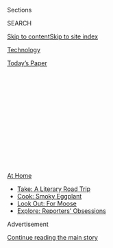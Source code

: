 <div id="app">

<div>

<div>

<div>

<div class="NYTAppHideMasthead css-1q2w90k e1suatyy0">

<div class="section css-ui9rw0 e1suatyy2">

<div class="css-eph4ug er09x8g0">

<div class="css-6n7j50">

</div>

<span class="css-1dv1kvn">Sections</span>

<div class="css-10488qs">

<span class="css-1dv1kvn">SEARCH</span>

</div>

[Skip to content](#site-content)[Skip to site
index](#site-index)

</div>

<div id="masthead-section-label" class="css-1wr3we4 eaxe0e00">

[Technology](https://www.nytimes.com/section/technology)

</div>

<div class="css-10698na e1huz5gh0">

</div>

</div>

<div id="masthead-bar-one" class="section hasLinks css-15hmgas e1csuq9d3">

<div class="css-uqyvli e1csuq9d0">

</div>

<div class="css-1uqjmks e1csuq9d1">

</div>

<div class="css-9e9ivx">

[](https://myaccount.nytimes.com/auth/login?response_type=cookie&client_id=vi)

</div>

<div class="css-1bvtpon e1csuq9d2">

[Today’s
Paper](https://www.nytimes.com/section/todayspaper)

</div>

</div>

</div>

</div>

<div data-aria-hidden="false">

<div id="site-content" data-role="main">

<div>

<div class="css-1aor85t" style="opacity:0.000000001;z-index:-1;visibility:hidden">

<div class="css-1hqnpie">

<div class="css-epjblv">

<span class="css-17xtcya">[Technology](/section/technology)</span><span class="css-x15j1o">|</span><span class="css-fwqvlz">Gaining
Skills Virtually to Close the Inequality
Gap</span>

</div>

<div class="css-k008qs">

<div class="css-1iwv8en">

<span class="css-18z7m18"></span>

<div>

</div>

</div>

<span class="css-1n6z4y">https://nyti.ms/2UkGEbV</span>

<div class="css-1705lsu">

<div class="css-4xjgmj">

<div class="css-4skfbu" data-role="toolbar" data-aria-label="Social Media Share buttons, Save button, and Comments Panel with current comment count" data-testid="share-tools">

  - 
  - 
  - 
  - 
    
    <div class="css-6n7j50">
    
    </div>

  - 

</div>

</div>

</div>

</div>

</div>

</div>

<div id="NYT_TOP_BANNER_REGION" class="css-13pd83m">

<div>

<div id="maps-athome-menu" class="section interactive-content interactive-size-medium css-1edisqu">

<div class="css-17ih8de interactive-body">

<div class="at-home-nav__innerContainer">

<div class="at-home-nav__title">

[At
Home](https://www.nytimes.com/spotlight/at-home?action=click&pgtype=Article&state=default&region=TOP_BANNER&context=at_home_menu)

</div>

  - [Take: A Literary Road
    Trip](https://www.nytimes.com/2020/07/28/books/time-for-a-literary-road-trip.html?action=click&pgtype=Article&state=default&region=TOP_BANNER&context=at_home_menu)
  - [Cook: Smoky
    Eggplant](https://www.nytimes.com/2020/07/29/magazine/bored-with-your-home-cooking-some-smoky-eggplant-will-fix-that.html?action=click&pgtype=Article&state=default&region=TOP_BANNER&context=at_home_menu)
  - [Look Out: For
    Moose](https://www.nytimes.com/2020/07/27/travel/moose-michigan-isle-royale.html?action=click&pgtype=Article&state=default&region=TOP_BANNER&context=at_home_menu)
  - [Explore: Reporters’
    Obsessions](https://www.nytimes.com/interactive/2020/at-home/even-more-reporters-editors-diaries-lists-recommendations.html?action=click&pgtype=Article&state=default&region=TOP_BANNER&context=at_home_menu)

</div>

</div>

</div>

</div>

</div>

<div id="top-wrapper" class="css-1sy8kpn">

<div id="top-slug" class="css-l9onyx">

Advertisement

</div>

[Continue reading the main
story](#after-top)

<div class="ad top-wrapper" style="text-align:center;height:100%;display:block;min-height:250px">

<div id="top" class="place-ad" data-position="top" data-size-key="top">

</div>

</div>

<div id="after-top">

</div>

</div>

<div>

<div id="sponsor-wrapper" class="css-1hyfx7x">

<div id="sponsor-slug" class="css-19vbshk">

Supported by

</div>

[Continue reading the main
story](#after-sponsor)

<div id="sponsor" class="ad sponsor-wrapper" style="text-align:center;height:100%;display:block">

</div>

<div id="after-sponsor">

</div>

</div>

<div class="css-186x18t">

</div>

<div class="css-1vkm6nb ehdk2mb0">

# Gaining Skills Virtually to Close the Inequality Gap

</div>

Successful job-training programs for low-income young people have long
been held in person. Can a virtual ladder still be a path to the middle
class?

<div class="css-79elbk" data-testid="photoviewer-wrapper">

<div class="css-z3e15g" data-testid="photoviewer-wrapper-hidden">

</div>

<div class="css-1a48zt4 ehw59r15" data-testid="photoviewer-children">

![<span class="css-16f3y1r e13ogyst0" data-aria-hidden="true">“We don’t
teach a subject,” said Ashley Russell, an instructor at Year Up, a
nonprofit job-training program. “We teach
people.”</span><span class="css-cnj6d5 e1z0qqy90" itemprop="copyrightHolder"><span class="css-1ly73wi e1tej78p0">Credit...</span><span><span>Lyndon
French for The New York
Times</span></span></span>](https://static01.nyt.com/images/2020/06/08/business/00JPvirus-skills1-print/merlin_172778121_63b158c5-ad5f-48e9-8ea3-7ab9a08df082-articleLarge.jpg?quality=75&auto=webp&disable=upscale)

</div>

</div>

<div class="css-18e8msd">

<div class="css-vp77d3 epjyd6m0">

<div class="css-hus3qt ey68jwv0" data-aria-hidden="true">

[![Steve
Lohr](https://static01.nyt.com/images/2018/02/20/multimedia/author-steve-lohr/author-steve-lohr-thumbLarge.jpg
"Steve Lohr")](https://www.nytimes.com/by/steve-lohr)

</div>

<div class="css-1baulvz">

By [<span class="css-1baulvz last-byline" itemprop="name">Steve
Lohr</span>](https://www.nytimes.com/by/steve-lohr)

</div>

</div>

  - 
    
    <div class="css-ld3wwf e16638kd2">
    
    June 7,
    2020
    
    </div>

  - 
    
    <div class="css-4xjgmj">
    
    <div class="css-d8bdto" data-role="toolbar" data-aria-label="Social Media Share buttons, Save button, and Comments Panel with current comment count" data-testid="share-tools">
    
      - 
      - 
      - 
      - 
        
        <div class="css-6n7j50">
        
        </div>
    
      - 
    
    </div>
    
    </div>

</div>

</div>

<div class="section meteredContent css-1r7ky0e" name="articleBody" itemprop="articleBody">

<div class="css-1fanzo5 StoryBodyCompanionColumn">

<div class="css-53u6y8">

When the word came in early March, Ashley Russell recalled his first
reaction as “sheer astonishment.” Within a week, Year Up, a nonprofit
job-training program in cities across the country, would go entirely
online after being held entirely in person.

The promise of [Year Up](https://www.yearup.org/) is that an intensive
regimen of technical and professional training can be an on-ramp to a
middle-class career. “You can change your life,” said Mr. Russell, an
instructor at Year Up in Chicago.

Trying to translate life-changing experiences to computer screens and
video classes is the lockdown-induced experiment now being conducted by
Year Up and other programs designed for disadvantaged Americans.

The future of these programs is in doubt at a time when they would seem
to be needed more than ever. [Tens of millions of Americans have lost
their
jobs](https://www.nytimes.com/2020/06/04/business/economy/coronavirus-unemployment-claims.html)
in the last few months because of the coronavirus pandemic, while the
recent [unrest over the death of George
Floyd](https://www.nytimes.com/news-event/george-floyd-protests-minneapolis-new-york-los-angeles?action=click&pgtype=Article&state=default&module=styln-george-floyd&variant=show&region=TOP_BANNER&context=storylines_menu),
an African-American man killed in police custody in Minneapolis, has
been intensified by [persistent income
inequality](https://www.nytimes.com/interactive/2020/06/11/multimedia/coronavirus-new-york-inequality.html)
and the lack of opportunity for many.

</div>

</div>

<div class="css-1fanzo5 StoryBodyCompanionColumn">

<div class="css-53u6y8">

Pointing to those issues, Gerald Chertavian, founder and chief executive
of Year Up, asked, “As we rebuild and recover, will it be in a way that
is more economically inclusive — that brings more Americans along?”

Mr. Chertavian and the leaders of other programs, which operate in
dozens of American cities, from Seattle to Miami, said they saw
opportunity beyond their immediate challenges. The forced march online,
they said, has triggered a drastic rethinking across the
education-to-employment field and will most likely bring lasting change
— and perhaps open the door to significant expansion.

Program directors spoke of a post-pandemic model, in a year or so, in
which half or even three-quarters of instruction and coaching would be
done virtually, and the remainder face-to-face.

“The way our kind of work force development is done has changed
permanently,” said Plinio Ayala, chief executive of [Per
Scholas](https://perscholas.org/), a skills nonprofit based in the South
Bronx.

The long-held view was that hands-on personal attention was necessary to
lift up students who have to fill gaps in their education, overcome life
obstacles and then make their way in the corporate world.

</div>

</div>

<div class="css-1fanzo5 StoryBodyCompanionColumn">

<div class="css-53u6y8">

But Year Up and others say they have found that much more of their
training can be done effectively online than they expected. While the
attrition rates for students are higher, they are only slightly higher,
they said.

The few dozen nonprofit, upward-mobility programs share certain
characteristics. They cater mainly to people in their 20s and 30s. They
have forged close ties with local employers and focus on skills that are
in demand by companies, particularly in technology but also in health
care, finance and advanced manufacturing.

The programs rely on charitable, corporate and some government funding.
Some have a national reach, including Year Up, Per Scholas,
[NPower](https://www.npower.org/) and
[Generation](https://usa.generation.org/), and some are local, like
[Project Quest](https://questsa.org/) in San Antonio and
[Pursuit](https://www.nytimes.com/2019/03/15/business/pursuit-tech-jobs-training.html)
in Queens.

But most remain small. Year Up, one of the largest, had 2,900 graduates
last year.

</div>

</div>

<div class="css-79elbk" data-testid="photoviewer-wrapper">

<div class="css-z3e15g" data-testid="photoviewer-wrapper-hidden">

</div>

<div class="css-1a48zt4 ehw59r15" data-testid="photoviewer-children">

![<span class="css-16f3y1r e13ogyst0" data-aria-hidden="true">Students
worked at a cybersecurity class at Per Scholas, a skills program in the
Bronx.</span><span class="css-cnj6d5 e1z0qqy90" itemprop="copyrightHolder"><span class="css-1ly73wi e1tej78p0">Credit...</span><span>Chang
W. Lee/The New York
Times</span></span>](https://static01.nyt.com/images/2020/06/08/business/00JPvirus-skills2-print/merlin_168350493_3ededf62-803c-4d54-8a19-6998307424d7-articleLarge.jpg?quality=75&auto=webp&disable=upscale)

</div>

</div>

<div class="css-1fanzo5 StoryBodyCompanionColumn">

<div class="css-53u6y8">

Moving a large share of training online would remove barriers to
expansion by bringing down costs, requiring less classroom space and
reaching more students, program leaders said.

“It could accelerate the growth and increase the importance of this
whole category of programs,” said Norman Atkins, who is leading a
research project on education-to-employment initiatives for [America
Achieves](http://americaachieves.org/), a nonprofit that advises
foundations on education policy.

Year Up, founded two decades ago, is a full-year program with six months
of course training and a six-month apprenticeship at a company.

</div>

</div>

<div class="css-1fanzo5 StoryBodyCompanionColumn">

<div class="css-53u6y8">

The program stands out for the size of the jump in income it has
delivered for its graduates, results that have been verified by
independent assessments.

Before Year Up, its students’ annual earnings ranged from $9,000 to
$15,000, depending on where they lived in the country. The graduates
typically land jobs that pay from $35,000 to $55,000, with the national
average $42,000. Companies that have consistently hired from Year Up
include Accenture, JPMorgan Chase, Salesforce, LinkedIn, Bank of America
and American Express.

Typically, 75 percent of the graduates are employed within four months.
Job placements have slowed this year but by less than 10 percent so far,
the program said.

Year Up conducted some online experiments before, but tentative digital
steps became a survival sprint in March. It’s unclear how much
coursework will eventually be done remotely, though Mr. Chertavian
estimated it would be half or more. “And there’s a real opportunity for
us to scale up and reach more people,” he said.

The coronavirus shock to the economy has hit many Year Up students. They
receive modest biweekly stipends, but most depend on the support of
family members or friends or income from side jobs while they are in the
full-time program.

Estefan Salgado, a Year Up intern at JP Morgan Chase, lives in the South
Bronx with his wife, Carmen, and their two young children. After his
wife was laid off in March, Mr. Salgado got $150 from Year Up’s Covid-19
impact fund to buy groceries and pay bills.

“It really helped me stay in the program,” said Mr. Salgado, 26, whose
wife recently got a new job as a home health care worker.

</div>

</div>

<div class="css-1fanzo5 StoryBodyCompanionColumn">

<div class="css-53u6y8">

For Mr. Russell, a veteran Year Up instructor in Chicago, the move to
online classes had some “train wreck moments” getting students set up
with laptops, internet service and video software. But he teaches a
computer-support course, and he said he used the problems encountered by
his 40 students as learning opportunities.

When teaching, Mr. Russell sometimes found that students’ interest
strayed as screen fatigue set in. So he shortened his
lecture-and-demonstration sessions to a maximum of 30 minutes, compared
with up to two hours before. He also used the interactive features in
[Zoom’s video
software](https://www.nytimes.com/2020/04/24/technology/zoom-rivals-virus-facebook-google.html)
to pepper students with frequent questions to monitor whether his
lessons were being absorbed.

With less class time, Mr. Russell is assigning his students short
projects, which they do in teams of five or six. He conducts virtual
“office hours” for one-on-one mentoring. And he holds open sessions,
where students can ask him any questions they have.

It has gone surprisingly well, Mr. Russell said, but he has misgivings
about what is lost without interacting in person, like the informal
conversations in hallways and over lunch, often about students’ personal
lives and challenges.

“We don’t teach a subject,” he said. “We teach
people.”

</div>

</div>

<div class="css-79elbk" data-testid="photoviewer-wrapper">

<div class="css-z3e15g" data-testid="photoviewer-wrapper-hidden">

</div>

<div class="css-1a48zt4 ehw59r15" data-testid="photoviewer-children">

<div class="css-1xdhyk6 erfvjey0">

<span class="css-1ly73wi e1tej78p0">Image</span>

<div class="css-zjzyr8">

<div data-testid="lazyimage-container" style="height:483.33333333333326px">

</div>

</div>

</div>

<span class="css-16f3y1r e13ogyst0" data-aria-hidden="true">“They’re
trying to build you into the best professional person you can be,” said
Marianna Torres, a student of Year
Up.</span><span class="css-cnj6d5 e1z0qqy90" itemprop="copyrightHolder"><span class="css-1ly73wi e1tej78p0">Credit...</span><span>Lyndon
French for The New York Times</span></span>

</div>

</div>

<div class="css-1fanzo5 StoryBodyCompanionColumn">

<div class="css-53u6y8">

Marianna Torres, 20, went through the in-person coursework at Year Up
last year. The technical training was rigorous and difficult, she said,
but there was another side to the program focused on “soft skills.” That
curriculum included speaking in public, networking, working in teams,
even how to sit and dress. She was taught to wear neutral colors, avoid
patterns, skirts no shorter than one inch above the knee, and heels no
higher than two inches.

“It was strict but also very supportive,” said Ms. Torres, who in
January began a six-month internship in digital marketing at Salesforce
in Chicago. “They’re trying to build you into the best professional
person you can be.”

</div>

</div>

<div class="css-1fanzo5 StoryBodyCompanionColumn">

<div class="css-53u6y8">

A new nonprofit, [Merit America](https://www.meritamerica.org/), may be
a glimpse of the hybrid future of training programs for the
disadvantaged. It is run by its co-chief executives, Rebecca Taber
Staehelin and Connor Diemand-Yauman, who both previously worked at
Coursera, a large online learning network. The duo said they were
convinced of the potential for online learning but also realized that
online instruction alone didn’t really work for the underserved
community.

To overcome that, Merit America combines online training, in-person
small-group meetings and one-to-one coaching. The split is roughly 75
percent online and 25 percent in person. Evening and weekend sessions
are available, so students can hold onto their current jobs and incomes
while completing the program.

The courses began in the fall of 2018, and their early results — before
lockdowns forced Merit America to move entirely online — have been
encouraging. Courses in technology support and computer programming
range from eight weeks to five months, and income gains for graduates in
Dallas and Washington have averaged $18,000.

“It’s a combination of tech and touch,” Mr. Diemand-Yauman said.

</div>

</div>

<div>

</div>

</div>

<div>

</div>

<div>

</div>

<div>

</div>

<div>

<div id="bottom-wrapper" class="css-1ede5it">

<div id="bottom-slug" class="css-l9onyx">

Advertisement

</div>

[Continue reading the main
story](#after-bottom)

<div id="bottom" class="ad bottom-wrapper" style="text-align:center;height:100%;display:block;min-height:90px">

</div>

<div id="after-bottom">

</div>

</div>

</div>

</div>

</div>

## Site Index

<div>

</div>

## Site Information Navigation

  - [© <span>2020</span> <span>The New York Times
    Company</span>](https://help.nytimes.com/hc/en-us/articles/115014792127-Copyright-notice)

<!-- end list -->

  - [NYTCo](https://www.nytco.com/)
  - [Contact
    Us](https://help.nytimes.com/hc/en-us/articles/115015385887-Contact-Us)
  - [Work with us](https://www.nytco.com/careers/)
  - [Advertise](https://nytmediakit.com/)
  - [T Brand Studio](http://www.tbrandstudio.com/)
  - [Your Ad
    Choices](https://www.nytimes.com/privacy/cookie-policy#how-do-i-manage-trackers)
  - [Privacy](https://www.nytimes.com/privacy)
  - [Terms of
    Service](https://help.nytimes.com/hc/en-us/articles/115014893428-Terms-of-service)
  - [Terms of
    Sale](https://help.nytimes.com/hc/en-us/articles/115014893968-Terms-of-sale)
  - [Site
    Map](https://spiderbites.nytimes.com)
  - [Help](https://help.nytimes.com/hc/en-us)
  - [Subscriptions](https://www.nytimes.com/subscription?campaignId=37WXW)

</div>

</div>

</div>

</div>
